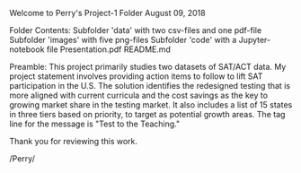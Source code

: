 Welcome to Perry's Project-1 Folder
August 09, 2018

Folder Contents:
Subfolder 'data' with two csv-files and one pdf-file
Subfolder 'images' with five png-files
Subfolder 'code' with a Jupyter-notebook file
Presentation.pdf
README.md

Preamble:
This project primarily studies two datasets of SAT/ACT data.
My project statement involves providing action items to follow to lift SAT participation in the U.S.
The solution identifies the redesigned testing that is more aligned with current curricula and the cost savings as the key to growing market share in the testing market.  It also includes a list of 15 states in three tiers based on priority, to target as potential growth areas.  The tag line for the message is "Test to the Teaching."

Thank you for reviewing this work.

/Perry/
